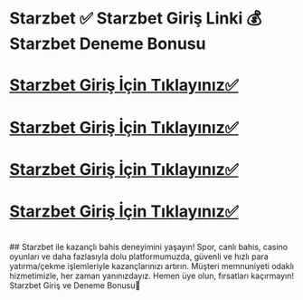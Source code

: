 # Starzbet ✅ Starzbet Giriş Linki 💰 Starzbet Deneme Bonusu


# [Starzbet Giriş İçin Tıklayınız✅](https://cutt.ly/Erwus6RK)
# [Starzbet Giriş İçin Tıklayınız✅](https://cutt.ly/Erwus6RK)
# [Starzbet Giriş İçin Tıklayınız✅](https://cutt.ly/Erwus6RK)
# [Starzbet Giriş İçin Tıklayınız✅](https://cutt.ly/Erwus6RK)
<br>
## Starzbet ile kazançlı bahis deneyimini yaşayın! Spor, canlı bahis, casino oyunları ve daha fazlasıyla dolu platformumuzda, güvenli ve hızlı para yatırma/çekme işlemleriyle kazançlarınızı artırın. Müşteri memnuniyeti odaklı hizmetimizle, her zaman yanınızdayız. Hemen üye olun, fırsatları kaçırmayın! Starzbet Giriş ve Deneme Bonusu🚀
